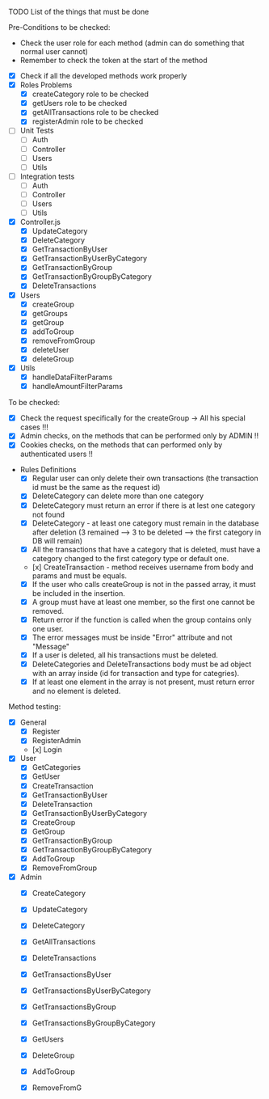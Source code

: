 TODO List of the things that must be done

Pre-Conditions to be checked:
- Check the user role for each method (admin can do something that normal user cannot)
- Remember to check the token at the start of the method

- [x] Check if all the developed methods work properly
- [x] Roles Problems 
  - [x] createCategory role to be checked
  - [x] getUsers role to be checked
  - [x] getAllTransactions role to be checked
  - [x] registerAdmin role to be checked
- [ ] Unit Tests
  - [ ] Auth
  - [ ] Controller
  - [ ] Users
  - [ ] Utils
- [ ] Integration tests
  - [ ] Auth
  - [ ] Controller
  - [ ] Users
  - [ ] Utils
- [x] Controller.js
  - [x] UpdateCategory
  - [x] DeleteCategory
  - [x] GetTransactionByUser
  - [x] GetTransactionByUserByCategory
  - [x] GetTransactionByGroup
  - [x] GetTransactionByGroupByCategory
  - [x] DeleteTransactions
- [x] Users
  - [x] createGroup
  - [x] getGroups
  - [x] getGroup
  - [x] addToGroup
  - [x] removeFromGroup
  - [x] deleteUser
  - [x] deleteGroup
- [x] Utils
  - [x] handleDataFilterParams
  - [x] handleAmountFilterParams

To be checked:
  - [x] Check the request specifically for the createGroup -> All his special cases !!!
  - [x] Admin checks, on the methods that can be performed only by ADMIN !!
  - [x] Cookies checks, on the methods that can performed only by authenticated users !!

- Rules Definitions
  - [x] Regular user can only delete their own transactions (the transaction id must be the same as the request id)
  - [x] DeleteCategory can delete more than one category 
  - [x] DeleteCategory must return an error if there is at lest one category not found 
  - [x] DeleteCategory - at least one category must remain in the database after deletion (3 remained --> 3 to be deleted --> the first category in DB will remain)
  - [x] All the transactions that have a category that is deleted, must have a category changed to the first category type or default one.
  - [x] CreateTransaction - method receives username from body and params and must be equals.
  - [x] If the user who calls createGroup is not in the passed array, it must be included in the insertion.
  - [x] A group must have at least one member, so the first one cannot be removed.
  - [x] Return error if the function is called when the group contains only one user.
  - [x] The error messages must be inside "Error" attribute and not "Message"
  - [x] If a user is deleted, all his transactions must be deleted.
  - [x] DeleteCategories and DeleteTransactions body must be ad object with an array inside (id for transaction and type for categries).
  - [x] If at least one element in the array is not present, must return error and no element is deleted.
  
Method testing: 
- [x] General
  - [x] Register
  - [x] RegisterAdmin
  - [x] Login
- [x] User
  - [x] GetCategories
  - [x] GetUser
  - [x] CreateTransaction
  - [x] GetTransactionByUser
  - [x] DeleteTransaction
  - [x] GetTransactionByUserByCategory
  - [x] CreateGroup
  - [x] GetGroup
  - [x] GetTransactionByGroup
  - [x] GetTransactionByGroupByCategory
  - [x] AddToGroup
  - [x] RemoveFromGroup
- [x] Admin
  - [x] CreateCategory
  - [x] UpdateCategory
  - [x] DeleteCategory
  - [x] GetAllTransactions
  - [x] DeleteTransactions
  - [x] GetTransactionsByUser
  - [x] GetTransactionsByUserByCategory
  - [x] GetTransactionsByGroup
  - [x] GetTransactionsByGroupByCategory
  - [x] GetUsers
  - [x] DeleteGroup
  - [x] AddToGroup
  - [x] RemoveFromG
 